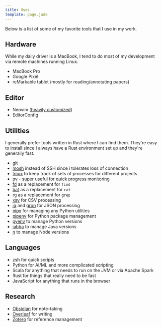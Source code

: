 ```yaml
---
title: Uses
template: page.jade
---
```


Below is a list of some of my favorite tools that I use in my work.

## Hardware

While my daily driver is a MacBook, I tend to do most of my development via remote machines running Linux.

- MacBook Pro
- Google Pixel
- reMarkable tablet (mostly for reading/annotating papers)

## Editor

- Neovim ([heavily customized](https://github.com/michaelmior/vimrc))
- EditorConfig

## Utilities

I generally prefer tools written in Rust where I can find them.
They're easy to install since I always have a Rust environment set up and they're generally fast.

- git
- [mosh](https://mosh.org/) instead of SSH since i tolerates loss of connection
- [tmux](https://github.com/tmux/tmux/wiki) to keep track of sets of processes for different projects
- [pv](https://linux.die.net/man/1/pv) - super useful for quick progress monitoring
- [fd](https://github.com/sharkdp/fd) as a replacement for `find`
- [bat](https://github.com/sharkdp/bat) as a replacement for `cat`
- [rg](https://github.com/BurntSushi/ripgrep) as a replacement for `grep`
- [xsv](https://github.com/BurntSushi/xsv) for CSV processing
- [jq](https://jqlang.github.io/jq/) and [gron](https://github.com/tomnomnom/gron) for JSON processing
- [pipx](https://github.com/pypa/pipx) for managing any Python utilities
- [pipenv](https://github.com/pypa/pipenv) for Python package management
- [pyenv](https://github.com/pyenv/pyenv) to manage Python versions
- [jabba](https://github.com/shyiko/jabba) to manage Java versions
- [n](https://github.com/tj/n) to manage Node versions

## Languages

- zsh for quick scripts
- Python for AI/ML and more complicated scripting
- Scala for anything that needs to run on the JVM or via Apache Spark
- Rust for things that really need to be fast
- JavaScript for anything that runs in the browser

## Research

- [Obsidian](https://obsidian.md/) for note-taking
- [Overleaf](https://www.overleaf.com/) for writing
- [Zotero](https://www.zotero.org/) for reference management
